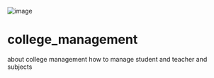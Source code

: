 ![image](https://github.com/user-attachments/assets/146f5043-70ec-4524-b929-51b924758e4d)
# college_management
about college management how to manage student and teacher and subjects
